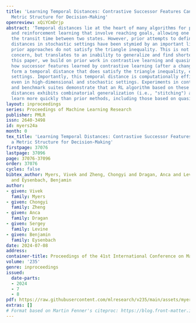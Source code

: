 ```yaml
---
title: 'Learning Temporal Distances: Contrastive Successor Features Can Provide a
  Metric Structure for Decision-Making'
openreview: xQiYCmDrjp
abstract: 'Temporal distances lie at the heart of many algorithms for planning, control,
  and reinforcement learning that involve reaching goals, allowing one to estimate
  the transit time between two states. However, prior attempts to define such temporal
  distances in stochastic settings have been stymied by an important limitation: these
  prior approaches do not satisfy the triangle inequality. This is not merely a definitional
  concern, but translates to an inability to generalize and find shortest paths. In
  this paper, we build on prior work in contrastive learning and quasimetrics to show
  how successor features learned by contrastive learning (after a change of variables)
  form a temporal distance that does satisfy the triangle inequality, even in stochastic
  settings. Importantly, this temporal distance is computationally efficient to estimate,
  even in high-dimensional and stochastic settings. Experiments in controlled settings
  and benchmark suites demonstrate that an RL algorithm based on these new temporal
  distances exhibits combinatorial generalization (i.e., "stitching") and can sometimes
  learn more quickly than prior methods, including those based on quasimetrics.'
layout: inproceedings
series: Proceedings of Machine Learning Research
publisher: PMLR
issn: 2640-3498
id: myers24a
month: 0
tex_title: 'Learning Temporal Distances: Contrastive Successor Features Can Provide
  a Metric Structure for Decision-Making'
firstpage: 37076
lastpage: 37096
page: 37076-37096
order: 37076
cycles: false
bibtex_author: Myers, Vivek and Zheng, Chongyi and Dragan, Anca and Levine, Sergey
  and Eysenbach, Benjamin
author:
- given: Vivek
  family: Myers
- given: Chongyi
  family: Zheng
- given: Anca
  family: Dragan
- given: Sergey
  family: Levine
- given: Benjamin
  family: Eysenbach
date: 2024-07-08
address:
container-title: Proceedings of the 41st International Conference on Machine Learning
volume: '235'
genre: inproceedings
issued:
  date-parts:
  - 2024
  - 7
  - 8
pdf: https://raw.githubusercontent.com/mlresearch/v235/main/assets/myers24a/myers24a.pdf
extras: []
# Format based on Martin Fenner's citeproc: https://blog.front-matter.io/posts/citeproc-yaml-for-bibliographies/
---
```

